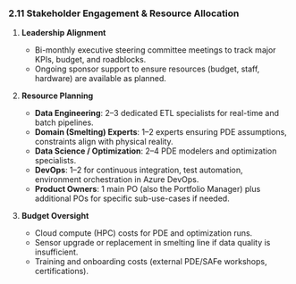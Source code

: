 ### 2.11 Stakeholder Engagement & Resource Allocation

1. **Leadership Alignment**  
   - Bi-monthly executive steering committee meetings to track major KPIs, budget, and roadblocks.  
   - Ongoing sponsor support to ensure resources (budget, staff, hardware) are available as planned.

2. **Resource Planning**  
   - **Data Engineering**: 2–3 dedicated ETL specialists for real-time and batch pipelines.  
   - **Domain (Smelting) Experts**: 1–2 experts ensuring PDE assumptions, constraints align with physical reality.  
   - **Data Science / Optimization**: 2–4 PDE modelers and optimization specialists.  
   - **DevOps**: 1–2 for continuous integration, test automation, environment orchestration in Azure DevOps.  
   - **Product Owners**: 1 main PO (also the Portfolio Manager) plus additional POs for specific sub-use-cases if needed.

3. **Budget Oversight**  
   - Cloud compute (HPC) costs for PDE and optimization runs.  
   - Sensor upgrade or replacement in smelting line if data quality is insufficient.  
   - Training and onboarding costs (external PDE/SAFe workshops, certifications).
